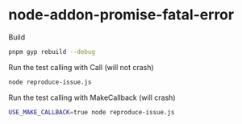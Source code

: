 # node-addon-promise-fatal-error

Build
```bash
pnpm gyp rebuild --debug
```

Run the test calling with Call (will not crash)
```bash
node reproduce-issue.js
```

Run the test calling with MakeCallback (will crash)
```bash
USE_MAKE_CALLBACK=true node reproduce-issue.js
```
